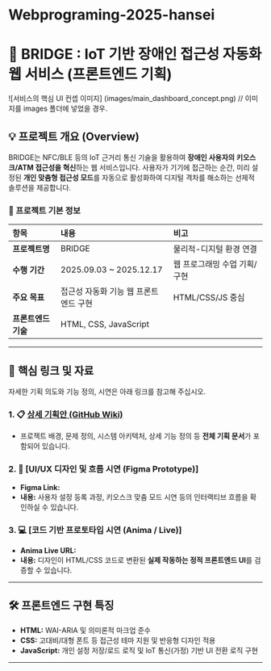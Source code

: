 ﻿# Webprograming-2025-hansei
# 🌉 BRIDGE : IoT 기반 장애인 접근성 자동화 웹 서비스 (프론트엔드 기획)

![서비스의 핵심 UI 컨셉 이미지] (images/main_dashboard_concept.png) 
// 이미지를 images 폴더에 넣었을 경우.

## 💡 프로젝트 개요 (Overview)

BRIDGE는 NFC/BLE 등의 IoT 근거리 통신 기술을 활용하여 **장애인 사용자의 키오스크/ATM 접근성을 혁신**하는 웹 서비스입니다. 사용자가 기기에 접근하는 순간, 미리 설정된 **개인 맞춤형 접근성 모드**를 자동으로 활성화하여 디지털 격차를 해소하는 선제적 솔루션을 제공합니다.

### 📌 프로젝트 기본 정보

| 항목 | 내용 | 비고 |
| :--- | :--- | :--- |
| **프로젝트명** | BRIDGE | 물리적-디지털 환경 연결 |
| **수행 기간** | 2025.09.03 ~ 2025.12.17 | 웹 프로그래밍 수업 기획/구현 |
| **주요 목표** | 접근성 자동화 기능 웹 프론트엔드 구현 | HTML/CSS/JS 중심 |
| **프론트엔드 기술** | HTML, CSS, JavaScript  |

---

## 🔗 핵심 링크 및 자료

자세한 기획 의도와 기능 정의, 시연은 아래 링크를 참고해 주십시오.

### 1. 📋 [상세 기획안 (GitHub Wiki)](https://github.com/YourAccount/YourRepo/wiki)

* 프로젝트 배경, 문제 정의, 시스템 아키텍처, 상세 기능 정의 등 **전체 기획 문서**가 포함되어 있습니다.

### 2. 🎨 [UI/UX 디자인 및 흐름 시연 (Figma Prototype)]

* **Figma Link:** 
* **내용:** 사용자 설정 등록 과정, 키오스크 맞춤 모드 시연 등의 인터랙티브 흐름을 확인하실 수 있습니다.

### 3. 💻 [코드 기반 프로토타입 시연 (Anima / Live)]

* **Anima Live URL:** 
* **내용:** 디자인이 HTML/CSS 코드로 변환된 **실제 작동하는 정적 프론트엔드 UI**를 검증할 수 있습니다.

---

## 🛠️ 프론트엔드 구현 특징

* **HTML:** WAI-ARIA 및 의미론적 마크업 준수
* **CSS:** 고대비/대형 폰트 등 접근성 테마 지원 및 반응형 디자인 적용
* **JavaScript:** 개인 설정 저장/로드 로직 및 IoT 통신(가정) 기반 UI 전환 로직 구현

---

